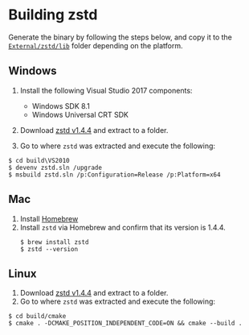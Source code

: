 # Building zstd

Generate the binary by following the steps below, and copy it to the [`External/zstd/lib`](../../External/zstd/lib) folder depending on the platform.

## Windows

1. Install the following Visual Studio 2017 components:
   * Windows SDK 8.1
   * Windows Universal CRT SDK

1. Download [zstd v1.4.4](https://github.com/facebook/zstd/releases/download/v1.4.4/zstd-1.4.4.tar.gz) and extract to a folder.
1. Go to where `zstd` was extracted and execute the following:
```
$ cd build\VS2010
$ devenv zstd.sln /upgrade
$ msbuild zstd.sln /p:Configuration=Release /p:Platform=x64
```

## Mac 

1. Install [Homebrew](https://brew.sh/)
1. Install `zstd` via Homebrew and confirm that its version is 1.4.4.
    ``` 
    $ brew install zstd
    $ zstd --version
    ```  

## Linux

1. Download [zstd v1.4.4](https://github.com/facebook/zstd/releases/download/v1.4.4/zstd-1.4.4.tar.gz) and extract to a folder.
1. Go to where `zstd` was extracted and execute the following:
```
$ cd build/cmake
$ cmake . -DCMAKE_POSITION_INDEPENDENT_CODE=ON && cmake --build .
```


